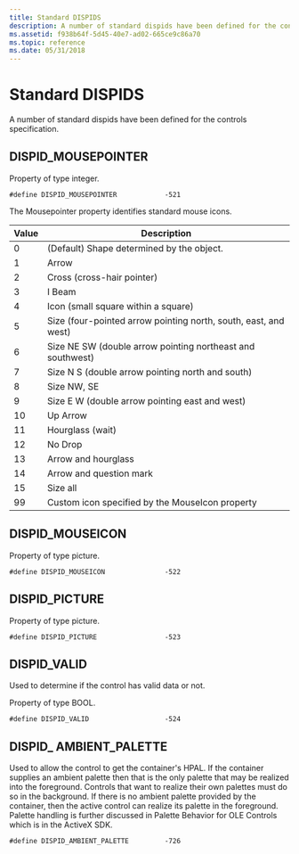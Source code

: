 ```yaml
---
title: Standard DISPIDS
description: A number of standard dispids have been defined for the controls specification.
ms.assetid: f938b64f-5d45-40e7-ad02-665ce9c86a70
ms.topic: reference
ms.date: 05/31/2018
---
```


# Standard DISPIDS

A number of standard dispids have been defined for the controls specification.

## DISPID\_MOUSEPOINTER

Property of type integer.

``` syntax
#define DISPID_MOUSEPOINTER            -521
```

The Mousepointer property identifies standard mouse icons.



| Value         | Description                                                                |
|---------------|----------------------------------------------------------------------------|
| 0<br/>  | (Default) Shape determined by the object.<br/>                       |
| 1<br/>  | Arrow<br/>                                                           |
| 2<br/>  | Cross (cross-hair pointer)<br/>                                      |
| 3<br/>  | I Beam<br/>                                                          |
| 4<br/>  | Icon (small square within a square)<br/>                             |
| 5<br/>  | Size (four-pointed arrow pointing north, south, east, and west)<br/> |
| 6<br/>  | Size NE SW (double arrow pointing northeast and southwest)<br/>      |
| 7<br/>  | Size N S (double arrow pointing north and south)<br/>                |
| 8<br/>  | Size NW, SE<br/>                                                     |
| 9<br/>  | Size E W (double arrow pointing east and west)<br/>                  |
| 10<br/> | Up Arrow<br/>                                                        |
| 11<br/> | Hourglass (wait)<br/>                                                |
| 12<br/> | No Drop<br/>                                                         |
| 13<br/> | Arrow and hourglass<br/>                                             |
| 14<br/> | Arrow and question mark<br/>                                         |
| 15<br/> | Size all<br/>                                                        |
| 99<br/> | Custom icon specified by the MouseIcon property<br/>                 |



 

## DISPID\_MOUSEICON

Property of type picture.

``` syntax
#define DISPID_MOUSEICON               -522
```

## DISPID\_PICTURE

Property of type picture.

``` syntax
#define DISPID_PICTURE                 -523
```

## DISPID\_VALID

Used to determine if the control has valid data or not.

Property of type BOOL.

``` syntax
#define DISPID_VALID                   -524
```

## DISPID\_ AMBIENT\_PALETTE

Used to allow the control to get the container's HPAL. If the container supplies an ambient palette then that is the only palette that may be realized into the foreground. Controls that want to realize their own palettes must do so in the background. If there is no ambient palette provided by the container, then the active control can realize its palette in the foreground. Palette handling is further discussed in Palette Behavior for OLE Controls which is in the ActiveX SDK.

``` syntax
#define DISPID_AMBIENT_PALETTE         -726
```

 

 





